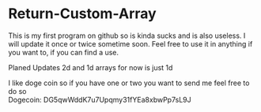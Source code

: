 # Return-Custom-Array
This is my first program on github so is kinda sucks and is also useless. I will update it once or twice sometime soon. Feel free to use it in anything if you want to, if you can find a use. 

Planed Updates 
2d and 1d arrays for now is just 1d 

I like doge coin so if you have one or two you want to send me feel free to do so                                                       
Dogecoin: DG5qwWddK7u7Upqmy31fYEa8xbwPp7sL9J
